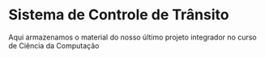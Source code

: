 # Sistema de Controle de Trânsito

Aqui armazenamos o material do nosso último projeto integrador no curso de Ciência da Computação
